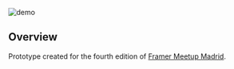 ![demo](https://github.com/DavidTorrijos/4th-FramerMeetupMAD-practice/blob/master/4th-FramerMeetupMAD-practice.framer/images/demo.gif?raw=true)

## Overview

Prototype created for the fourth edition of [Framer Meetup Madrid](https://nvite.com/FramerMeetupMAD/22gx9r).
